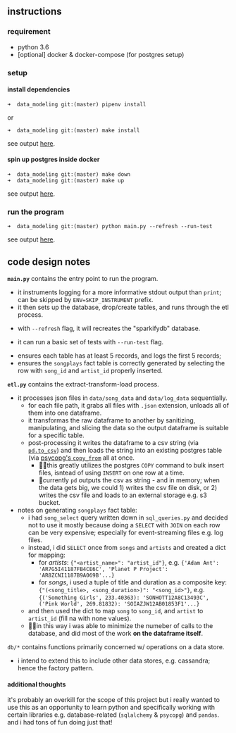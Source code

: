## instructions

### requirement
- python 3.6
- [optional] docker & docker-compose (for postgres setup)

### setup

#### install dependencies
```
➜  data_modeling git:(master) pipenv install
```

or
```
➜  data_modeling git:(master) make install
```

see output [here](https://gist.github.com/pwen/dba568665552fdde63b50b7e3860a5ef).

#### spin up postgres inside docker
```
➜  data_modeling git:(master) make down
➜  data_modeling git:(master) make up
```

see output [here](https://gist.github.com/pwen/ca8cb2255ab3ff5d8a32127f8a0e1cab).

### run the program

```
➜  data_modeling git:(master) python main.py --refresh --run-test
```

see output [here](https://gist.github.com/pwen/847233b4237d2a4c11c93c6482b6bb15).

## code design notes

**`main.py`** contains the entry point to run the program.
- it instruments logging for a more informative stdout output than `print`; can be skipped by `ENV=SKIP_INSTRUMENT` prefix.
- it then sets up the database, drop/create tables, and runs through the etl process.
 * with `--refresh` flag, it will recreates the "sparkifydb" database.
- it can run a basic set of tests with `--run-test` flag.
 * ensures each table has at least 5 records, and logs the first 5 records;
 * ensures the `songplays` fact table is correctly generated by selecting the row with `song_id` and `artist_id` properly inserted.

**`etl.py`** contains the extract-transform-load process. 
- it processes json files in `data/song_data` and `data/log_data` sequentially.
  * for each file path, it grabs all files with `.json` extension, unloads all of them into one dataframe.
  * it transformas the raw dataframe to another by sanitizing, manipulating, and slicing the data so the output dataframe is suitable for a specific table.
  * post-processing it writes the dataframe to a csv string (via [`pd.to_csv`](https://pandas.pydata.org/pandas-docs/stable/reference/api/pandas.DataFrame.to_csv.html)) and then loads the string into an existing postgres table (via [psycopg's `copy_from`](http://initd.org/psycopg/docs/cursor.html#cursor.copy_from) all at once. 
    * 👌🏼this greatly utilizes the postgres `COPY` command to bulk insert files, isntead of using `INSERT` on one row at a time.
    * 🤔currently `pd` outputs the csv as string - and in memory; when the data gets big, we could 1) writes the csv file on disk, or 2) writes the csv file and loads to an external storage e.g. s3 bucket.
- notes on generating `songplays` fact table:
  * i had `song_select` query written down in `sql_queries.py` and decided not to use it mostly because doing a `SELECT` with `JOIN` on each row can be very expensive; especially for event-streaming files e.g. log files. 
  * instead, i did `SELECT` once from `songs` and `artists` and created a dict for mapping:
    * for *artists*: `{"<artist_name>": "artist_id"}`, e.g. `{'Adam Ant': 'AR7G5I41187FB4CE6C', 'Planet P Project': 'AR8ZCNI1187B9A069B'...}`
    * for *songs*, i used a tuple of title and duration as a composite key: `{"(<song_title>, <song_duration>)": "<song_id>"}`, e.g. `{('Something Girls', 233.40363): 'SONHOTT12A8C13493C', ('Pink World', 269.81832): 'SOIAZJW12AB01853F1'...}`
  * and then used the dict to map `song` to `song_id`, and `artist` to `artist_id` (fill na with none values).
  * 👌🏼in this way i was able to minimize the numeber of calls to the database, and did most of the work **on the dataframe itself**. 
  
`db/*` contains functions primarily concerned w/ operations on a data store. 
- i intend to extend this to include other data stores, e.g. cassandra; hence the factory pattern.

#### additional thoughts
it's probably an overkill for the scope of this project but i really wanted to use this as an opportunity to learn python and specifically working with certain libraries e.g. database-related (`sqlalchemy` & `psycopg`) and `pandas`. and i had tons of fun doing just that! 

